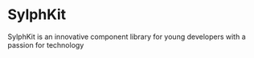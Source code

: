# SylphKit
SylphKit is an innovative component library for young developers with a passion for technology

